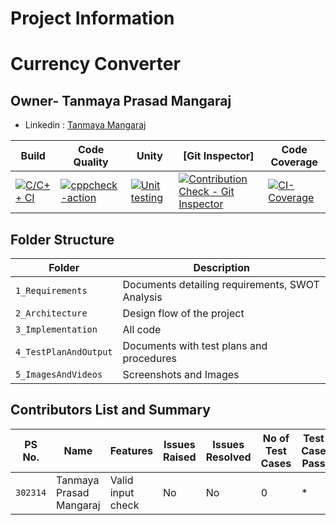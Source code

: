 # Project Information
# Currency Converter
## Owner- Tanmaya Prasad Mangaraj
* Linkedin : [Tanmaya Mangaraj](https://www.linkedin.com/in/tanmaya-prasad-mangaraj-8b6ba8183/)

Build | Code Quality | Unity | [Git Inspector] |Code Coverage
------|----------|-------|--------------|-------------
[![C/C++ CI](https://github.com/tanmaya191/Mini-project-302314/actions/workflows/c-build.yml/badge.svg)](https://github.com/tanmaya191/Mini-project-302314/actions/workflows/c-build.yml) | [![cppcheck-action](https://github.com/tanmaya191/Mini-project-302314/actions/workflows/cppcheck.yml/badge.svg)](https://github.com/tanmaya191/Mini-project-302314/actions/workflows/cppcheck.yml) |  [![Unit testing](https://github.com/tanmaya191/Mini-project-302314/actions/workflows/unit-test.yml/badge.svg)](https://github.com/tanmaya191/Mini-project-302314/actions/workflows/unit-test.yml) |  [![Contribution Check - Git Inspector](https://github.com/tanmaya191/Mini-project-302314/actions/workflows/gitinspector.yml/badge.svg)](https://github.com/tanmaya191/Mini-project-302314/actions/workflows/gitinspector.yml)  |  [![CI-Coverage](https://github.com/tanmaya191/Mini-project-302314/actions/workflows/code_coverage.yml/badge.svg)](https://github.com/tanmaya191/Mini-project-302314/actions/workflows/code_coverage.yml)  |  [![Valgrind](https://github.com/tanmaya191/Mini-project-302314/actions/workflows/Valgrind.yml/badge.svg)](https://github.com/tanmaya191/Mini-project-302314/actions/workflows/Valgrind.yml)


## Folder Structure
Folder             | Description
-------------------| --------------------------------------------------
`1_Requirements`   | Documents detailing requirements, SWOT Analysis
`2_Architecture`         | Design flow of the project
`3_Implementation` | All code 
`4_TestPlanAndOutput`      | Documents with test plans and procedures
`5_ImagesAndVideos`| Screenshots and Images

## Contributors List and Summary

PS No. |  Name   |    Features    | Issues Raised |Issues Resolved|No of Test Cases|Test Case Pass
-------|---------|----------------|----------------|---------------|-------------|--------------
`302314` | Tanmaya Prasad Mangaraj  | Valid input check    | No     | No   | 0    | *     